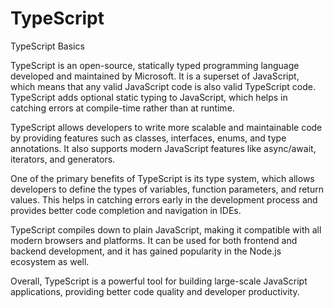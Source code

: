 # TypeScript
TypeScript Basics

TypeScript is an open-source, statically typed programming language developed and maintained by Microsoft. It is a superset of JavaScript, which means that any valid JavaScript code is also valid TypeScript code. TypeScript adds optional static typing to JavaScript, which helps in catching errors at compile-time rather than at runtime.

TypeScript allows developers to write more scalable and maintainable code by providing features such as classes, interfaces, enums, and type annotations. It also supports modern JavaScript features like async/await, iterators, and generators.

One of the primary benefits of TypeScript is its type system, which allows developers to define the types of variables, function parameters, and return values. This helps in catching errors early in the development process and provides better code completion and navigation in IDEs.

TypeScript compiles down to plain JavaScript, making it compatible with all modern browsers and platforms. It can be used for both frontend and backend development, and it has gained popularity in the Node.js ecosystem as well.

Overall, TypeScript is a powerful tool for building large-scale JavaScript applications, providing better code quality and developer productivity.
